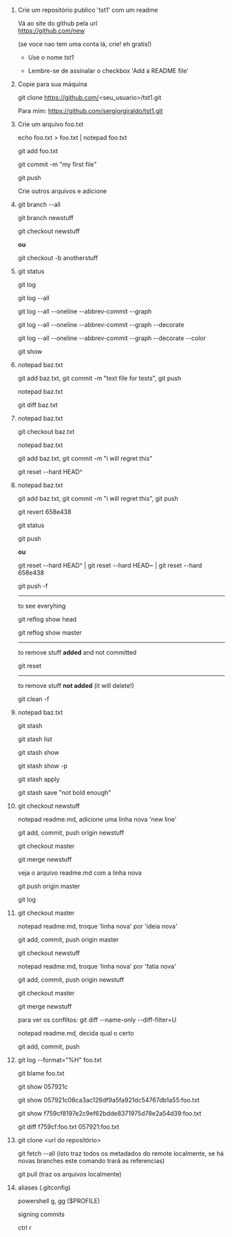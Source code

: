1. Crie um repositório publico 'tst1' com um readme
    
    Vá ao site do github pela url  
      https://github.com/new
    
    (se voce nao tem uma conta lá, crie! eh gratis!)

    - Use o nome *tst1*

    - Lembre-se de assinalar o checkbox 'Add a README file'

2. Copie para sua máquina

    git clone https://github.com/<seu_usuario>/tst1.git

    Para mim: 
      https://github.com/sergiorgiraldo/tst1.git

3. Crie um arquivo foo.txt

    echo foo.txt > foo.txt | notepad foo.txt

    git add foo.txt

    git commit -m "my first file"

    git push

    Crie outros arquivos e adicione

4. git branch --all

    git branch newstuff

    git checkout newstuff

    **ou**

    git checkout -b anotherstuff

5. git status

    git log

    git log --all

    git log --all --oneline --abbrev-commit --graph

    git log --all --oneline --abbrev-commit --graph --decorate

    git log --all --oneline --abbrev-commit --graph  --decorate --color

    git show <commit id>

6. notepad baz.txt

    git add baz.txt, git commit -m "text file for tests", git push

    notepad baz.txt

    git diff baz.txt

 7. notepad baz.txt

    git checkout baz.txt

    notepad baz.txt

    git add baz.txt, git commit -m "i will regret this"

    git reset --hard HEAD^

8.  notepad baz.txt

    git add baz.txt, git commit -m "i will regret this", git push

    git revert 658e438 
    
    git status
    
    git push

    **ou**

    git reset --hard HEAD^ | git reset --hard HEAD~ | git reset --hard 658e438

    git push -f
    
    ---
    
    to see everyhing
    
    git reflog show head
    
    git reflog show master
    
    ---
    
    to remove stuff **added** and not committed
    
    git reset
    
    ---
    
    to remove stuff **not added** (it will delete!)
    
    git clean -f

9. notepad baz.txt

    git stash

    git stash list

    git stash show

    git stash show -p

    git stash apply

    git stash save "not bold enough"

10. git checkout newstuff

    notepad readme.md, adicione uma linha nova 'new line'

    git add, commit, push origin newstuff

    git checkout master

    git merge newstuff

    veja o arquivo readme.md com a linha nova

    git push origin master

    git log

11. git checkout master

    notepad readme.md, troque 'linha nova' por 'ideia nova'

    git add, commit, push origin master

    git checkout newstuff

    notepad readme.md, troque 'linha nova' por 'fatia nova'

    git add, commit, push origin newstuff

    git checkout master

    git merge newstuff

    para ver os conflitos: git diff --name-only --diff-filter=U

    notepad readme.md, decida qual o certo

    git add, commit, push

12. git log --format="%H" foo.txt

    git blame foo.txt

    git show 057921c

    git show 057921c08ca3ac126df9a5fa921dc54767db1a55:foo.txt

    git show f759cf8197e2c9ef62bdde8371975d78e2a54d39:foo.txt

    git diff f759cf:foo.txt 057921:foo.txt

13. git clone <url do repositório>

	git fetch --all (isto traz todos os metadados do remote localmente, se há novas branches este comando trará as referencias)

	git pull (traz os arquivos localmente)	

14. aliases (.gitconfig)

    powershell g, gg ($PROFILE)

    signing commits

    ctrl r
